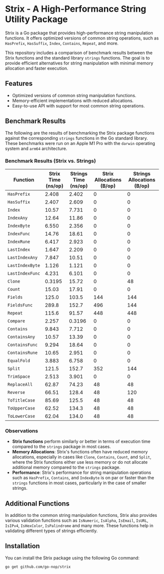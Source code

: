 # Strix - A High-Performance String Utility Package

Strix is a Go package that provides high-performance string manipulation functions. It offers optimized versions of common string operations, such as `HasPrefix`, `HasSuffix`, `Index`, `Contains`, `Repeat`, and more.

This repository includes a comparison of benchmark results between the Strix functions and the standard library `strings` functions. The goal is to provide efficient alternatives for string manipulation with minimal memory allocation and faster execution.

## Features

- Optimized versions of common string manipulation functions.
- Memory-efficient implementations with reduced allocations.
- Easy-to-use API with support for most common string operations.

## Benchmark Results

The following are the results of benchmarking the Strix package functions against the corresponding `strings` functions in the Go standard library. These benchmarks were run on an Apple M1 Pro with the `darwin` operating system and `arm64` architecture.

### Benchmark Results (Strix vs. Strings)

| Function                         | Strix Time (ns/op) | Strings Time (ns/op) | Strix Allocations (B/op) | Strings Allocations (B/op) |
|-----------------------------------|--------------------|----------------------|--------------------------|----------------------------|
| `HasPrefix`                       | 2.408              | 2.402                | 0                        | 0                          |
| `HasSuffix`                       | 2.407              | 2.609                | 0                        | 0                          |
| `Index`                           | 10.57              | 7.731                | 0                        | 0                          |
| `IndexAny`                        | 12.64              | 11.86                | 0                        | 0                          |
| `IndexByte`                       | 6.550              | 2.356                | 0                        | 0                          |
| `IndexFunc`                       | 14.76              | 18.61                | 0                        | 0                          |
| `IndexRune`                       | 6.417              | 2.923                | 0                        | 0                          |
| `LastIndex`                       | 1.647              | 2.209                | 0                        | 0                          |
| `LastIndexAny`                    | 7.847              | 10.51                | 0                        | 0                          |
| `LastIndexByte`                   | 1.126              | 1.121                | 0                        | 0                          |
| `LastIndexFunc`                   | 4.231              | 6.101                | 0                        | 0                          |
| `Clone`                           | 0.3195             | 15.72                | 0                        | 48                         |
| `Count`                           | 15.03              | 17.91                | 0                        | 0                          |
| `Fields`                          | 125.0              | 103.5                | 144                      | 144                        |
| `FieldsFunc`                      | 289.8              | 152.7                | 496                      | 144                        |
| `Repeat`                          | 115.6              | 91.57                | 448                      | 448                        |
| `Compare`                         | 2.257              | 0.3196               | 0                        | 0                          |
| `Contains`                        | 9.843              | 7.712                | 0                        | 0                          |
| `ContainsAny`                     | 10.57              | 13.39                | 0                        | 0                          |
| `ContainsFunc`                    | 9.294              | 18.64                | 0                        | 0                          |
| `ContainsRune`                    | 10.65              | 2.951                | 0                        | 0                          |
| `EqualFold`                       | 3.883              | 6.758                | 0                        | 0                          |
| `Split`                           | 121.5              | 152.7                | 352                      | 144                        |
| `TrimSpace`                       | 2.513              | 3.901                | 0                        | 0                          |
| `ReplaceAll`                      | 62.87              | 74.23                | 48                       | 48                         |
| `Reverse`                         | 66.51              | 128.4                | 48                       | 120                        |
| `ToTitleCase`                     | 85.69              | 125.5                | 48                       | 48                         |
| `ToUpperCase`                     | 62.52              | 134.3                | 48                       | 48                         |
| `ToLowerCase`                     | 62.04              | 134.0                | 48                       | 48                         |

### Observations

- **Strix functions** perform similarly or better in terms of execution time compared to the `strings` package in most cases.
- **Memory Allocations**: Strix's functions often have reduced memory allocations, especially in cases like `Clone`, `Contains`, `Count`, and `Split`, where the Strix functions either use less memory or do not allocate additional memory compared to the `strings` package.
- **Performance**: Strix's performance for string manipulation operations such as `HasPrefix`, `Contains`, and `IndexByte` is on par or faster than the `strings` functions in most cases, particularly in the case of smaller strings.

## Additional Functions

In addition to the common string manipulation functions, Strix also provides various validation functions such as `IsNumeric`, `IsAlpha`, `IsEmail`, `IsURL`, `IsIPv4`, `IsHexColor`, `IsPalindrome` and many more. These functions help in validating different types of strings efficiently.


## Installation

You can install the Strix package using the following Go command:

```bash
go get github.com/go-nop/strix

